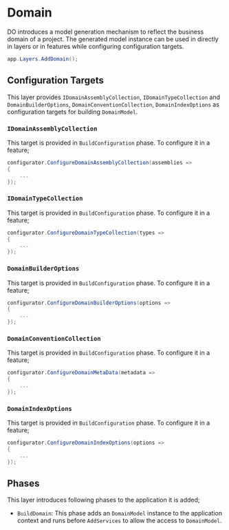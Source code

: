 # Domain

DO introduces a model generation mechanism to reflect the business domain of
a project. The generated model instance can be used in directly in layers or 
in features while configuring configuration targets.

```csharp
app.Layers.AddDomain();
```

## Configuration Targets

This layer provides `IDomainAssemblyCollection`, `IDomainTypeCollection` and 
`DomainBuilderOptions`, `DomainConventionCollection`, `DomainIndexOptions` as 
configuration targets for building `DomainModel`.

### `IDomainAssemblyCollection`

This target is provided in `BuildConfiguration` phase. To configure it in a 
feature;

```csharp
configurator.ConfigureDomainAssemblyCollection(assemblies =>
{
    ...
});
```

### `IDomainTypeCollection`

This target is provided in `BuildConfiguration` phase. To configure it in a 
feature;

```csharp
configurator.ConfigureDomainTypeCollection(types =>
{
    ...
});
```

### `DomainBuilderOptions`

This target is provided in `BuildConfiguration` phase. To configure it in a 
feature;

```csharp
configurator.ConfigureDomainBuilderOptions(options =>
{
    ...
});
```

### `DomainConventionCollection`

This target is provided in `BuildConfiguration` phase. To configure it in a 
feature;

```csharp
configurator.ConfigureDomainMetaData(metadata =>
{
    ...
});
```

### `DomainIndexOptions`

This target is provided in `BuildConfiguration` phase. To configure it in a 
feature;

```csharp
configurator.ConfigureDomainIndexOptions(options =>
{
    ...
});
```

## Phases

This layer introduces following phases to the application it is added;

- `BuildDomain`: This phase adds an `DomainModel` instance to the application
  context and runs before `AddServices` to allow the access to `DomainModel`.
